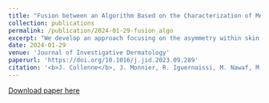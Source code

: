 ```yaml
---
title: "Fusion between an Algorithm Based on the Characterization of Melanocytic Lesions Asymmetry with an Ensemble of Convolutional Neural Networks for Melanoma Detection"
collection: publications
permalink: /publication/2024-01-29-fusion_algo
excerpt: "We develop an approach focusing on the asymmetry within skin lesions to detect melanomas. An asymmetry model predicts the asymmetry rate of a given lesion, which, when combined with convolutional neural networks, improves the final results and enhances interpretability for dermatologists.<br/><img src='/images/symmetry.png'>"
date: 2024-01-29
venue: 'Journal of Investigative Dermatology'
paperurl: 'https://doi.org/10.1016/j.jid.2023.09.289'
citation: '<b>J. Collenne</b>, J. Monnier, R. Iguernaissi, M. Nawaf, M.-A. Richard, J.-J. Grob, C. Gaudy-Marqueste, S. Dubuisson, D. Merad. (2024). &quot;Fusion between an Algorithm Based on the Characterization of Melanocytic Lesions Asymmetry with an Ensemble of Convolutional Neural Networks for Melanoma Detection.&quot; <i>Journal of Investigative Dermatology.</i>'
---
```


[Download paper here](http://academicpages.github.io/files/paper1.pdf)
